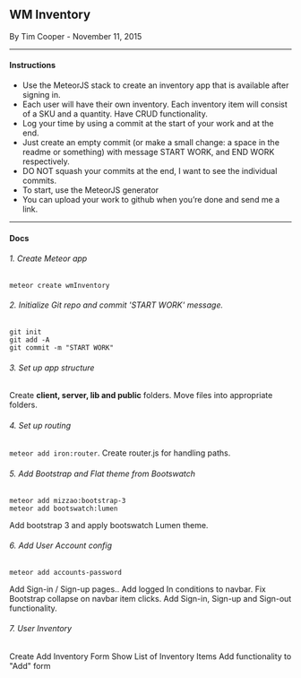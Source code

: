 ## WM Inventory

By Tim Cooper - November 11, 2015

---

#### Instructions

* Use the MeteorJS stack to create an inventory app that is available after signing in.
* Each user will have their own inventory.  Each inventory item will consist of a SKU and a quantity. Have CRUD functionality.
* Log your time by using a commit at the start of your work and at the end.
* Just create an empty commit (or make a small change: a space in the readme or something) with message START WORK, and END WORK respectively.
* DO NOT squash your commits at the end, I want to see the individual commits.  
* To start, use the MeteorJS generator
* You can upload your work to github when you’re done and send me a link.

---

#### Docs

###### 1. Create Meteor app
`meteor create wmInventory`

###### 2. Initialize Git repo and commit 'START WORK' message.
```
git init
git add -A
git commit -m "START WORK"
```

###### 3. Set up app structure
Create **client, server, lib and public** folders. Move files into appropriate folders.

###### 4. Set up routing
`meteor add iron:router`. Create router.js for handling paths.

###### 5. Add Bootstrap and Flat theme from Bootswatch
```
meteor add mizzao:bootstrap-3
meteor add bootswatch:lumen
```
Add bootstrap 3 and apply bootswatch Lumen theme.

###### 6. Add User Account config
```
meteor add accounts-password
```
Add Sign-in / Sign-up pages.. Add logged In conditions to navbar.
Fix Bootstrap collapse on navbar item clicks.
Add Sign-in, Sign-up and Sign-out functionality.

###### 7. User Inventory
Create Add Inventory Form
Show List of Inventory Items
Add functionality to "Add" form
